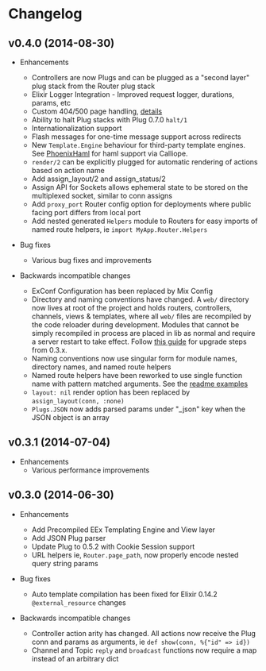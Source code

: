 # Changelog

## v0.4.0 (2014-08-30)

* Enhancements
  * Controllers are now Plugs and can be plugged as a "second layer" plug stack from the Router plug stack
  * Elixir Logger Integration - Improved request logger, durations, params, etc
  * Custom 404/500 page handling, [details](https://github.com/phoenixframework/phoenix/blob/0b6bdffab45fc46bc1455860f2d3971d0224eeb5/README.md#custom-not-found-and-error-pages)
  * Ability to halt Plug stacks with Plug 0.7.0 `halt/1`
  * Internationalization support
  * Flash messages for one-time message support across redirects
  * New `Template.Engine` behaviour for third-party template engines. See [PhoenixHaml](https://github.com/chrismccord/phoenix_haml) for haml support via Calliope.
  * `render/2` can be explicitly plugged for automatic rendering of actions based on action name
  * Add assign_layout/2 and assign_status/2
  * Assign API for Sockets allows ephemeral state to be stored on the multiplexed socket, similar to conn assigns
  * Add `proxy_port` Router config option for deployments where public facing port differs from local port
  * Add nested generated `Helpers` module to Routers for easy imports of named route helpers, ie `import MyApp.Router.Helpers`


* Bug fixes
  * Various bug fixes and improvements

* Backwards incompatible changes
  * ExConf Configuration has been replaced by Mix Config
  * Directory and naming conventions have changed. A `web/` directory now lives at root of the project and holds routers, controllers, channels, views & templates, where all `web/` files are recompiled by the code reloader during development. Modules that cannot be simply recompiled in process are placed in lib as normal and require a server restart to take effect. Follow [this guide](https://gist.github.com/dgoldie/2fdc90fe09ecdddb78f4) for upgrade steps from 0.3.x.
  * Naming conventions now use singular form for module names, directory names, and named route helpers
  * Named route helpers have been reworked to use single function name with pattern matched arguments. See the [readme  examples](https://github.com/phoenixframework/phoenix/blob/0b6bdffab45fc46bc1455860f2d3971d0224eeb5/README.md#resources)
  * `layout: nil` render option has been replaced by `assign_layout(conn, :none)`
  * `Plugs.JSON` now adds parsed params under "_json" key when the JSON object is an array


## v0.3.1 (2014-07-04)
* Enhancements
  * Various performance improvements

## v0.3.0 (2014-06-30)

* Enhancements
  * Add Precompiled EEx Templating Engine and View layer
  * Add JSON Plug parser
  * Update Plug to 0.5.2 with Cookie Session support
  * URL helpers ie, `Router.page_path`, now properly encode nested query string params

* Bug fixes
  * Auto template compilation has been fixed for Elixir 0.14.2 `@external_resource` changes

* Backwards incompatible changes
  * Controller action arity has changed. All actions now receive the Plug conn and params as arguments, ie `def show(conn, %{"id" => id})`
  * Channel and Topic `reply` and `broadcast` functions now require a map instead of an arbitrary dict

